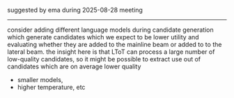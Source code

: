 suggested by ema during 2025-08-28 meeting

---

consider adding different language models during candidate generation which generate candidates which we expect to be lower utility and evaluating whether they are added to the mainline beam or added to to the lateral beam. the insight here is that LToT can process a large number of low-quality candidates, so it might be possible to extract use out of candidates which are on average lower quality

- smaller models,
- higher temperature, etc
